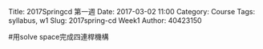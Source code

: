 Title: 2017Springcd 第一週
Date: 2017-03-02 11:00
Category: Course
Tags: syllabus, w1
Slug: 2017spring-cd Week1
Author: 40423150

<!-- PELICAN_END_SUMMARY -->
#用solve space完成四連桿機構

